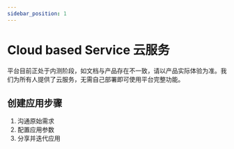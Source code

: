 ```yaml
---
sidebar_position: 1
---
```


# Cloud based Service 云服务

平台目前正处于内测阶段，如文档与产品存在不一致，请以产品实际体验为准。我们为所有人提供了云服务，无需自己部署即可使用平台完整功能。

## 创建应用步骤

1. 沟通原始需求
2. 配置应用参数
3. 分享并迭代应用